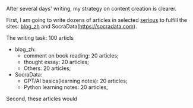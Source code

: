 
After several days' writing, my strategy on content creation is clearer. 

First, I am going to write dozens of articles in selected [serious](https://liwuqiong.com/2023/11/27/content-creation-at-large-scale) to fulfill the sites: [blog_zh](https://liwuqiong.com/blog_zh) and SocraData(https://socradata.com). 

The writing task: 100 articls
- blog_zh:
	- comment on book reading: 20 articles;
	- thought essay: 20 articles;
	- Others: 20 articles;
- SocraData: 
	- GPT/AI basics(learning notes): 20 articles;
	- Python learning notes: 20 articles;

Second, these articles would 